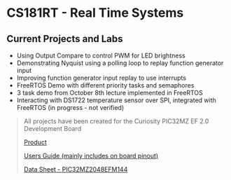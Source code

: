 # CS181RT - Real Time Systems 

## Current Projects and Labs

- Using Output Compare to control PWM for LED brightness
- Demonstrating Nyquist using a polling loop to replay function generator input
- Improving function generator input replay to use interrupts 
- FreeRTOS Demo with different priority tasks and semaphores
- 3 task demo from October 8th lecture implemented in FreeRTOS
- Interacting with DS1722 temperature sensor over SPI, integrated with FreeRTOS (in progress - not verified)

> All projects have been created for the Curiosity PIC32MZ EF 2.0 Development Board
> 
> [Product](https://www.microchip.com/en-us/development-tool/dm320209)
> 
> [Users Guide (mainly includes on board pinout)](https://ww1.microchip.com/downloads/aemDocuments/documents/MCU32/ProductDocuments/UserGuides/PIC32MZ-EF-2.0-Development-Board-Users-Guide-DS70005400.pdf)
> 
> [Data Sheet - PIC32MZ2048EFM144](https://ww1.microchip.com/downloads/en/DeviceDoc/PIC32MZ-Embedded-Connectivity-with-Floating-Point-Unit-Family-Data-Sheet-DS60001320H.pdf)
